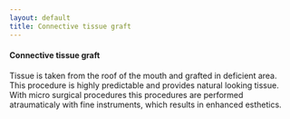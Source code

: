 ```yaml
---
layout: default
title: Connective tissue graft
---
```



<h4>Connective tissue graft</h4>
<p></p>

<p>Tissue is taken from the roof of the mouth and grafted in deficient area. This procedure is highly predictable and provides natural looking tissue. With micro surgical procedures this procedures are performed atraumaticaly with fine instruments, which results in enhanced esthetics.
</p>